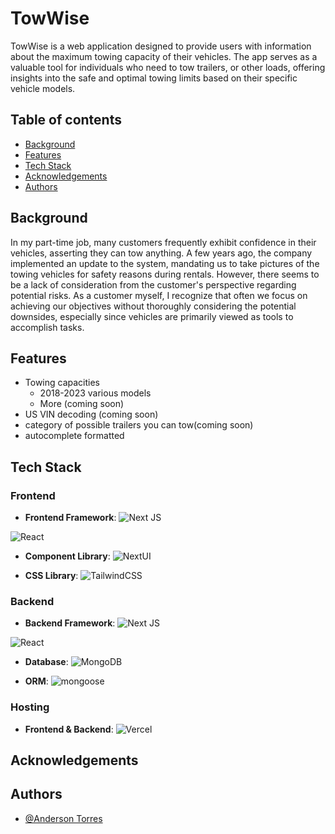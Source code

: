 


# TowWise

TowWise is a web application designed to provide users with information about the maximum towing capacity of their vehicles. The app serves as a valuable tool for individuals who need to tow trailers, or other loads, offering insights into the safe and optimal towing limits based on their specific vehicle models.
## Table of contents
* [Background](#Background)
* [Features](#Features)
* [Tech Stack](#TechStack)
* [Acknowledgements](#Acknowledgements)
* [Authors](#Authors)

## Background

In my part-time job, many customers frequently exhibit confidence in their vehicles, asserting they can tow anything. A few years ago, the company implemented an update to the system, mandating us to take pictures of the towing vehicles for safety reasons during rentals. However, there seems to be a lack of consideration from the customer's perspective regarding potential risks. As a customer myself,  I recognize that often we focus on achieving our objectives without thoroughly considering the potential downsides, especially since vehicles are primarily viewed as tools to accomplish tasks.
## Features

* Towing capacities 
    * 2018-2023 various models
    * More (coming soon)
* US VIN decoding (coming soon)
* category of possible trailers you can tow(coming soon)
* autocomplete formatted

## Tech Stack

### Frontend
- **Frontend Framework**: 
![Next JS](https://img.shields.io/badge/Next-black?style=for-the-badge&logo=next.js&logoColor=white) 

![React](https://img.shields.io/badge/react-%2320232a.svg?style=for-the-badge&logo=react&logoColor=%2361DAFB)

- **Component Library**: 
![NextUI](https://img.shields.io/badge/NextUI-000000?style=for-the-badge&logo=nextui&logoColor=ffff)

- **CSS Library**: 
![TailwindCSS](https://img.shields.io/badge/tailwindcss-%2338B2AC.svg?style=for-the-badge&logo=tailwind-css&logoColor=white)

### Backend
- **Backend Framework**: 
![Next JS](https://img.shields.io/badge/Next-black?style=for-the-badge&logo=next.js&logoColor=white) 

![React](https://img.shields.io/badge/react-%2320232a.svg?style=for-the-badge&logo=react&logoColor=%2361DAFB)

- **Database**: 
![MongoDB](https://img.shields.io/badge/MongoDB-%234ea94b.svg?style=for-the-badge&logo=mongodb&logoColor=white)

- **ORM**: 
![mongoose](https://img.shields.io/badge/mongoose-880000?style=for-the-badge&logo=mongoose&logoColor=ffff)

### Hosting
- **Frontend & Backend**:
![Vercel](https://img.shields.io/badge/Vercel-black?style=for-the-badge&logo=vercel&logoColor=white)
## Acknowledgements


## Authors

- [@Anderson Torres](https://www.github.com/and3rsontorres)

